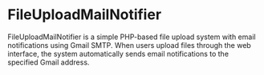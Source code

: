 # FileUploadMailNotifier
FileUploadMailNotifier is a simple PHP-based file upload system with email notifications using Gmail SMTP. When users upload files through the web interface, the system automatically sends email notifications to the specified Gmail address.
